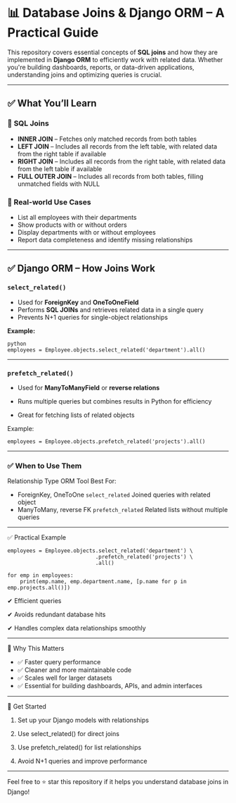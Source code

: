 # 📊 Database Joins & Django ORM – A Practical Guide

This repository covers essential concepts of **SQL joins** and how they are implemented in **Django ORM** to efficiently work with related data. Whether you're building dashboards, reports, or data-driven applications, understanding joins and optimizing queries is crucial.

---

## ✅ What You’ll Learn

### 🔗 **SQL Joins**
- **INNER JOIN** – Fetches only matched records from both tables
- **LEFT JOIN** – Includes all records from the left table, with related data from the right table if available
- **RIGHT JOIN** – Includes all records from the right table, with related data from the left table if available
- **FULL OUTER JOIN** – Includes all records from both tables, filling unmatched fields with NULL

### 📂 Real-world Use Cases
- List all employees with their departments
- Show products with or without orders
- Display departments with or without employees
- Report data completeness and identify missing relationships

---

## ✅ Django ORM – How Joins Work

### `select_related()`
- Used for **ForeignKey** and **OneToOneField**
- Performs **SQL JOINs** and retrieves related data in a single query
- Prevents N+1 queries for single-object relationships

**Example:**
```
python
employees = Employee.objects.select_related('department').all()
```

---

### `prefetch_related()`

- Used for **ManyToManyField** or **reverse relations**

- Runs multiple queries but combines results in Python for efficiency

- Great for fetching lists of related objects

Example:
```
employees = Employee.objects.prefetch_related('projects').all()
```

---

### ✅ When to Use Them

Relationship Type	ORM Tool	Best For: 

- ForeignKey, OneToOne	`select_related`	Joined queries with related object
- ManyToMany, reverse FK	`prefetch_related`	Related lists without multiple queries

---

✅ Practical Example
```
employees = Employee.objects.select_related('department') \
                            .prefetch_related('projects') \
                            .all()

for emp in employees:
    print(emp.name, emp.department.name, [p.name for p in emp.projects.all()])
```

✔ Efficient queries

✔ Avoids redundant database hits

✔ Handles complex data relationships smoothly


---

📂 Why This Matters

- ✅ Faster query performance
- ✅ Cleaner and more maintainable code
- ✅ Scales well for larger datasets
- ✅ Essential for building dashboards, APIs, and admin interfaces


---

🚀 Get Started

1. Set up your Django models with relationships


2. Use select_related() for direct joins


3. Use prefetch_related() for list relationships


4. Avoid N+1 queries and improve performance


---

Feel free to ⭐ star this repository if it helps you understand database joins in Django!
